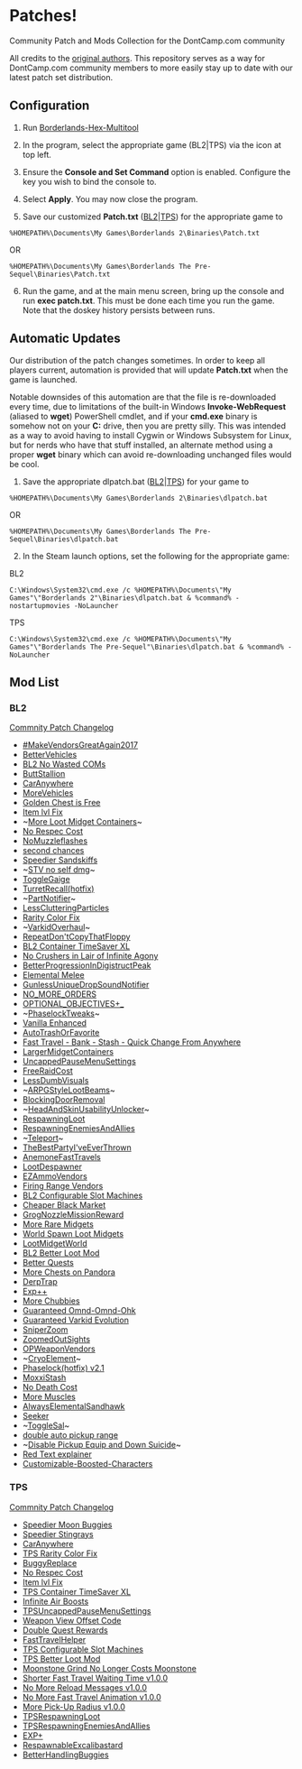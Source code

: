 # Patches!
Community Patch and Mods Collection for the DontCamp.com community

All credits to the [original authors](https://github.com/BLCM/BLCMods).  This repository serves as a way for DontCamp.com community members to more easily stay up to date with our latest patch set distribution.

## Configuration

1. Run [Borderlands-Hex-Multitool](https://github.com/c0dycode/Borderlands-Hex-Multitool)

2. In the program, select the appropriate game (BL2|TPS) via the icon at top left.

3. Ensure the **Console and Set Command** option is enabled.  Configure the key you wish to bind the console to.

4. Select **Apply**. You may now close the program.

5. Save our customized **Patch.txt** ([BL2](https://raw.githubusercontent.com/DontCamp/borderlands/master/bl2/Patch.txt)|[TPS](https://raw.githubusercontent.com/DontCamp/borderlands/master/tps/Patch.txt)) for the appropriate game to 

```%HOMEPATH%\Documents\My Games\Borderlands 2\Binaries\Patch.txt```

OR

```%HOMEPATH%\Documents\My Games\Borderlands The Pre-Sequel\Binaries\Patch.txt```

6. Run the game, and at the main menu screen, bring up the console and run **exec patch.txt**. This must be done each time you run the game. Note that the doskey history persists between runs.

## Automatic Updates

Our distribution of the patch changes sometimes.  In order to keep all players current, automation is provided that will update **Patch.txt** when the game is launched.

Notable downsides of this automation are that the file is re-downloaded every time, due to limitations of the built-in Windows **Invoke-WebRequest** (aliased to **wget**) PowerShell cmdlet, and if your **cmd.exe** binary is somehow not on your **C:** drive, then you are pretty silly.  This was intended as a way to avoid having to install Cygwin or Windows Subsystem for Linux, but for nerds who have that stuff installed, an alternate method using a proper **wget** binary which can avoid re-downloading unchanged files would be cool.

1.  Save the appropriate dlpatch.bat ([BL2](https://raw.githubusercontent.com/DontCamp/borderlands/master/bl2/dlpatch.bat)|[TPS](https://raw.githubusercontent.com/DontCamp/borderlands/master/tps/dlpatch.bat)) for your game to 

```%HOMEPATH%\Documents\My Games\Borderlands 2\Binaries\dlpatch.bat```

OR

```%HOMEPATH%\Documents\My Games\Borderlands The Pre-Sequel\Binaries\dlpatch.bat```

2.  In the Steam launch options, set the following for the appropriate game:

BL2

```C:\Windows\System32\cmd.exe /c %HOMEPATH%\Documents\"My Games"\"Borderlands 2"\Binaries\dlpatch.bat & %command% -nostartupmovies -NoLauncher```

TPS

```C:\Windows\System32\cmd.exe /c %HOMEPATH%\Documents\"My Games"\"Borderlands The Pre-Sequel"\Binaries\dlpatch.bat & %command% -NoLauncher```

## Mod List
### BL2
[Commnity Patch Changelog](https://raw.githubusercontent.com/BLCM/BLCMods/master/Borderlands%202%20mods/Community%20Patch%20Team/Full%20UCP%20Changelog.txt)
* [#MakeVendorsGreatAgain2017](https://github.com/BLCM/BLCMods/blob/master/Borderlands%202%20mods/Jim%20Raven/%23MakeVendorsGreatAgain2017)
* [BetterVehicles](https://github.com/BLCM/BLCMods/blob/master/Borderlands%202%20mods/Teratorn43906/Better%20Vehicles%20(SLAG%20IMMUNITY!%20NO%2C%20I'M%20NOT%20JOKING)/BetterVehicles.txt)
* [BL2 No Wasted COMs](https://github.com/BLCM/BLCMods/blob/master/Borderlands%202%20mods/Apocalyptech/BL2%20No%20Wasted%20COMs/BL2%20No%20Wasted%20COMs.txt)
* [ButtStallion](https://github.com/BLCM/BLCMods/blob/master/Borderlands%202%20mods/EmpireScum/ButtStallion.txt)
* [CarAnywhere](https://github.com/BLCM/BLCMods/blob/master/Borderlands%202%20mods/FromDarkHell/Car%20Changes/CarAnywhere.txt)
* [MoreVehicles](https://github.com/BLCM/BLCMods/blob/master/Borderlands%202%20mods/OurLordAndSaviorGabeNewell/MoreVehicles.blcm)
* [Golden Chest is Free](https://github.com/BLCM/BLCMods/blob/master/Borderlands%202%20mods/Naarin/Golden%20Chest%20is%20Free%20(FilterTool))
* [Item lvl Fix](https://github.com/BLCM/BLCMods/blob/master/Borderlands%202%20mods/VexilleSerra/Item%20lvl%20Fix)
* ~[More Loot Midget Containers](https://github.com/BLCM/BLCMods/blob/master/Borderlands%202%20mods/Apocalyptech/More%20Loot%20Midget%20Containers/More%20Loot%20Midget%20Containers.txt)~
* [No Respec Cost](https://github.com/BLCM/BLCMods/blob/master/Borderlands%202%20mods/AngrierPat/Quality%20of%20life%20changes/No%20Respec%20Cost)
* [NoMuzzleflashes](https://github.com/BLCM/BLCMods/blob/master/Borderlands%202%20mods/Sommer/QUALITY%20OF%20LIFE/NoMuzzleflashes.txt)
* [second chances](https://github.com/BLCM/BLCMods/blob/master/Borderlands%202%20mods/Ethel/Second%20Chances/second%20chances.txt)
* [Speedier Sandskiffs](https://github.com/BLCM/BLCMods/blob/master/Borderlands%202%20mods/Apocalyptech/Speedier%20Sandskiffs/Speedier%20Sandskiffs.txt)
* ~[STV no self dmg](https://github.com/BLCM/BLCMods/blob/master/Borderlands%202%20mods/Ethel/STV%20no%20self%20dmg/STV%20no%20self%20dmg.txt)~
* [ToggleGaige](https://github.com/BLCM/BLCMods/blob/master/Borderlands%202%20mods/soze/Experimental/Toggle%20Skills%20(hotfix)/ToggleGaige.txt)
* [TurretRecall(hotfix)](https://github.com/BLCM/BLCMods/blob/master/Borderlands%202%20mods/theNocturni/Axton/TurretRecall(hotfix).txt)
* ~[PartNotifier](https://github.com/BLCM/BLCMods/blob/master/Borderlands%202%20mods/FromDarkHell/Quality%20of%20Life/PartNotifier.txt)~
* [LessClutteringParticles](https://github.com/BLCM/BLCMods/blob/master/Borderlands%202%20mods/Sommer/QUALITY%20OF%20LIFE/LessClutteringParticles.txt)
* [Rarity Color Fix](https://github.com/BLCM/BLCMods/blob/master/Borderlands%202%20mods/Koby/Single%20Mods/Quality%20of%20Life%20and%20Fixes/Rarity%20Color%20Fix.txt)
* ~[VarkidOverhaul](https://github.com/BLCM/BLCMods/blob/master/Borderlands%202%20mods/LightChaosman/VarkidOverhaul.txt)~
* [RepeatDon'tCopyThatFloppy](https://github.com/BLCM/BLCMods/blob/master/Borderlands%202%20mods/LollosaurusRex/Make%20Don-t%20Copy%20That%20Floppy%20Repeatable/RepeatDon'tCopyThatFloppy.blcm)
* [BL2 Container TimeSaver XL](https://github.com/BLCM/BLCMods/blob/master/Borderlands%202%20mods/Apocalyptech/BL2%20Container%20TimeSaver%20XL/BL2%20Container%20TimeSaver%20XL.blcm)
* [No Crushers in Lair of Infinite Agony](https://github.com/BLCM/BLCMods/blob/master/Borderlands%202%20mods/Apocalyptech/No%20Crushers%20in%20Lair%20of%20Infinite%20Agony/No%20Crushers%20in%20Lair%20of%20Infinite%20Agony.blcm)
* [BetterProgressionInDigistructPeak](https://github.com/BLCM/BLCMods/blob/master/Borderlands%202%20mods/OurLordAndSaviorGabeNewell/BetterProgressionInDigistructPeak.blcm)
* [Elemental Melee](https://www.nexusmods.com/borderlands2/mods/87)
* [GunlessUniqueDropSoundNotifier](https://github.com/BLCM/BLCMods/blob/master/Borderlands%202%20mods/OurLordAndSaviorGabeNewell/GunlessUniqueDropSoundNotifier.blcm)
* [NO_MORE_ORDERS](https://github.com/BLCM/BLCMods/blob/master/Borderlands%202%20mods/Exotek/QOL/NO_MORE_ORDERS.blcm)
* [OPTIONAL_OBJECTIVES+_](https://github.com/BLCM/BLCMods/blob/master/Borderlands%202%20mods/Exotek/QOL/OPTIONAL_OBJECTIVES%2B_.blcm)
* ~[PhaselockTweaks](https://github.com/BLCM/BLCMods/blob/master/Borderlands%202%20mods/55tumbl/Skill%20Changes/PhaselockTweaks.blcm)~
* [Vanilla Enhanced](https://www.nexusmods.com/borderlands2/mods/88)
* [AutoTrashOrFavorite](https://github.com/BLCM/BLCMods/blob/master/Borderlands%202%20mods/OurLordAndSaviorGabeNewell/AutoTrashOrFavorite.blcm)
* [Fast Travel - Bank - Stash - Quick Change From Anywhere](https://github.com/BLCM/BLCMods/blob/master/Borderlands%202%20mods/OurLordAndSaviorGabeNewell/Fast%20Travel%20-%20Bank%20-%20Stash%20-%20Quick%20Change%20From%20Anywhere.blcm)
* [LargerMidgetContainers](https://github.com/BLCM/BLCMods/blob/master/Borderlands%202%20mods/OurLordAndSaviorGabeNewell/LargerMidgetContainers.blcm)
* [UncappedPauseMenuSettings](https://github.com/BLCM/BLCMods/blob/master/Borderlands%202%20mods/OurLordAndSaviorGabeNewell/UncappedPauseMenuSettings.blcm)
* [FreeRaidCost](https://github.com/BLCM/BLCMods/blob/master/Borderlands%202%20mods/Freya/QUALITY%20OF%20LIFE/FreeRaidCost.blcm)
* [LessDumbVisuals](https://github.com/BLCM/BLCMods/blob/master/Borderlands%202%20mods/Freya/QUALITY%20OF%20LIFE/LessDumbVisuals.blcm)
* ~[ARPGStyleLootBeams](https://github.com/BLCM/BLCMods/blob/master/Borderlands%202%20mods/OurLordAndSaviorGabeNewell/ARPGStyleLootBeams.blcm)~
* [BlockingDoorRemoval](https://github.com/BLCM/BLCMods/blob/master/Borderlands%202%20mods/OurLordAndSaviorGabeNewell/BlockingDoorRemoval.blcm)
* ~[HeadAndSkinUsabilityUnlocker](https://github.com/BLCM/BLCMods/blob/master/Borderlands%202%20mods/OurLordAndSaviorGabeNewell/HeadAndSkinUsabilityUnlocker.blcm)~
* [RespawningLoot](https://github.com/BLCM/BLCMods/blob/master/Borderlands%202%20mods/OurLordAndSaviorGabeNewell/RespawningLoot.blcm)
* [RespawningEnemiesAndAllies](https://github.com/BLCM/BLCMods/blob/master/Borderlands%202%20mods/OurLordAndSaviorGabeNewell/RespawningEnemiesAndAllies.blcm)
* ~[Teleport](https://github.com/BLCM/BLCMods/blob/master/Borderlands%202%20mods/OurLordAndSaviorGabeNewell/Teleport.txt)~
* [TheBestPartyI'veEverThrown](https://github.com/BLCM/BLCMods/blob/master/Borderlands%202%20mods/OurLordAndSaviorGabeNewell/TheBestPartyI'veEverThrown.CL4P-TP)
* [AnemoneFastTravels](https://github.com/BLCM/BLCMods/blob/master/Borderlands%202%20mods/apple1417/AnemoneFastTravels.blcm)
* [LootDespawner](https://github.com/BLCM/BLCMods/blob/master/Borderlands%202%20mods/OurLordAndSaviorGabeNewell/LootDespawner.blcm)
* [EZAmmoVendors](https://github.com/BLCM/BLCMods/blob/master/Borderlands%202%20mods/Ethel/EZ%20Ammo%20Vendors/EZAmmoVendors.txt)
* [Firing Range Vendors](https://github.com/BLCM/BLCMods/blob/master/Borderlands%202%20mods/Ethel/Firing%20Range%20Vendors/Firing%20Range%20Vendors.blcm)
* [BL2 Configurable Slot Machines](https://github.com/BLCM/BLCMods/blob/master/Borderlands%202%20mods/Apocalyptech/BL2%20Configurable%20Slot%20Machines/BL2%20Configurable%20Slot%20Machines.blcm)
* [Cheaper Black Market](https://github.com/BLCM/BLCMods/blob/master/Borderlands%202%20mods/Coleby/Cheaper%20Black%20Market)
* [GrogNozzleMissionReward](https://github.com/BLCM/BLCMods/blob/master/Borderlands%202%20mods/Jim%20Raven/GrogNozzleMissionReward)
* [More Rare Midgets](https://github.com/BLCM/BLCMods/blob/master/Borderlands%202%20mods/Hemaxhu/Spawn%20Rates/More%20Rare%20Midgets)
* [World Spawn Loot Midgets](https://github.com/BLCM/BLCMods/blob/master/Borderlands%202%20mods/Hemaxhu/Spawn%20Rates/World%20Spawn%20Loot%20Midgets)
* [LootMidgetWorld](https://github.com/BLCM/BLCMods/blob/master/Borderlands%202%20mods/mopioid/LootMidgetWorld.blcm)
* [BL2 Better Loot Mod](https://github.com/BLCM/BLCMods/tree/master/Borderlands%202%20mods/Apocalyptech/BL2%20Better%20Loot%20Mod)
* [Better Quests](https://github.com/BLCM/BLCMods/blob/master/Borderlands%202%20mods/Hemaxhu/Quest%20Rewards/Better%20Quests)
* [More Chests on Pandora](https://www.nexusmods.com/borderlands2/mods/99)
* [DerpTrap](https://github.com/BLCM/BLCMods/tree/master/Borderlands%202%20mods/Ethel/DerpTrap)
* [Exp++](https://github.com/BLCM/BLCMods/blob/master/Borderlands%202%20mods/Jim%20Raven/Exp%2B%2B)
* [More Chubbies](https://github.com/BLCM/BLCMods/blob/master/Borderlands%202%20mods/Hemaxhu/Spawn%20Rates/More%20Chubbies)
* [Guaranteed Omnd-Omnd-Ohk](https://github.com/BLCM/BLCMods/tree/master/Borderlands%202%20mods/Apocalyptech/Guaranteed%20Omnd-Omnd-Ohk)
* [Guaranteed Varkid Evolution](https://github.com/BLCM/BLCMods/tree/master/Borderlands%202%20mods/Apocalyptech/Guaranteed%20Varkid%20Evolution)
* [SniperZoom](https://github.com/BLCM/BLCMods/blob/master/Borderlands%202%20mods/WarMocK/Small%20stuff/SniperZoom.txt)
* [ZoomedOutSights](https://github.com/BLCM/BLCMods/blob/master/Borderlands%202%20mods/TheDerpOfGames/ZoomedOutSights.txt)
* [OPWeaponVendors](https://github.com/BLCM/BLCMods/blob/master/Borderlands%202%20mods/Greem/OP%20Shit/OPWeaponVendors.txt)
* ~[CryoElement](https://github.com/BLCM/BLCMods/blob/master/Borderlands%202%20mods/Aaron0000/Overhauls/CryoElement.txt)~
* [Phaselock(hotfix) v2.1](https://github.com/BLCM/BLCMods/blob/master/Borderlands%202%20mods/theNocturni/Phaselock/Phaselock(hotfix)%20v2.1.txt)
* [MoxxiStash](https://github.com/BLCM/BLCMods/blob/master/Borderlands%202%20mods/CzRSpecV/MoxxiStash.txt)
* [No Death Cost](https://github.com/BLCM/BLCMods/blob/master/Borderlands%202%20mods/AngrierPat/Quality%20of%20life%20changes/No%20Death%20Cost)
* [More Muscles](https://github.com/BLCM/BLCMods/tree/master/Borderlands%202%20mods/Apocalyptech/More%20Muscles)
* [AlwaysElementalSandhawk](https://github.com/BLCM/BLCMods/blob/master/Borderlands%202%20mods/Alex/AlwaysElementalSandhawk)
* [Seeker](https://github.com/BLCM/BLCMods/blob/master/Borderlands%202%20mods/Greem/OP%20Shit/Seeker.txt)
* ~[ToggleSal](https://github.com/BLCM/BLCMods/blob/master/Borderlands%202%20mods/soze/Experimental/Toggle%20Skills%20(hotfix)/ToggleSal.txt)~
* [double auto pickup range](https://github.com/BLCM/BLCMods/blob/master/Borderlands%202%20mods/Ethel/small%20snipets/double%20auto%20pickup%20range.txt)
* ~[Disable Pickup Equip and Down Suicide](https://github.com/BLCM/BLCMods/blob/master/Borderlands%202%20mods/Checometer/Disable%20Pickup%20Equip%20and%20Down%20Suicide.txt)~
* [Red Text explainer](https://www.nexusmods.com/borderlands2/mods/214/)
* [Customizable-Boosted-Characters](https://github.com/BLCM/ModCabinet/wiki/Customizable-Boosted-Characters)

### TPS
[Commnity Patch Changelog](https://raw.githubusercontent.com/BLCM/BLCMods/master/Pre%20Sequel%20Mods/Community%20Patch/Full%20Changelog%202.2)
* [Speedier Moon Buggies](https://github.com/BLCM/BLCMods/blob/master/Pre%20Sequel%20Mods/Apocalyptech/Speedier%20Moon%20Buggies/Speedier%20Moon%20Buggies.blcm)
* [Speedier Stingrays](https://github.com/BLCM/BLCMods/blob/master/Pre%20Sequel%20Mods/Apocalyptech/Speedier%20Stingrays/Speedier%20Stingrays.blcm)
* [CarAnywhere](https://github.com/BLCM/BLCMods/blob/master/Pre%20Sequel%20Mods/FromDarkHell/Car%20Changes/CarAnywhere.txt)
* [TPS Rarity Color Fix](https://github.com/BLCM/BLCMods/blob/master/Pre%20Sequel%20Mods/Koby/TPS%20Rarity%20Color%20Fix.txt)
* [BuggyReplace](https://github.com/BLCM/BLCMods/blob/master/Pre%20Sequel%20Mods/Laxlife/BuggyReplace.txt)
* [No Respec Cost](https://github.com/BLCM/BLCMods/blob/master/Pre%20Sequel%20Mods/AngrierPat/Quality%20of%20life%20changes/No%20Respec%20Cost.blcm)
* [Item lvl Fix](https://github.com/BLCM/BLCMods/blob/master/Pre%20Sequel%20Mods/VexilleSerra/Item%20lvl%20Fix.blcm)
* [TPS Container TimeSaver XL](https://github.com/BLCM/BLCMods/blob/master/Pre%20Sequel%20Mods/Apocalyptech/TPS%20Container%20TimeSaver%20XL/TPS%20Container%20TimeSaver%20XL.blcm)
* [Infinite Air Boosts](https://github.com/BLCM/BLCMods/blob/master/Pre%20Sequel%20Mods/Apocalyptech/Infinite%20Air%20Boosts/Infinite%20Air%20Boosts.blcm)
* [TPSUncappedPauseMenuSettings](https://github.com/BLCM/BLCMods/blob/master/Pre%20Sequel%20Mods/OurLordAndSaviorGabeNewell/TPSUncappedPauseMenuSettings.blcm)
* [Weapon View Offset Code](https://github.com/BLCM/BLCMods/blob/master/Pre%20Sequel%20Mods/iNSANE990/Weapon%20View%20Offset%20Code.blcm)
* [Double Quest Rewards](https://github.com/BLCM/BLCMods/blob/master/Pre%20Sequel%20Mods/Astor/Quests%20Improvement/Double%20Quest%20Rewards/Double%20Quest%20Rewards%20v1.0.0.blcm)
* [FastTravelHelper](https://github.com/BLCM/BLCMods/blob/master/Pre%20Sequel%20Mods/apple1417/FastTravelHelper.blcm)
* [TPS Configurable Slot Machines](https://github.com/BLCM/BLCMods/blob/master/Pre%20Sequel%20Mods/Apocalyptech/TPS%20Configurable%20Slot%20Machines/TPS%20Configurable%20Slot%20Machines.blcm)
* [TPS Better Loot Mod](https://github.com/BLCM/BLCMods/blob/master/Pre%20Sequel%20Mods/Apocalyptech/TPS%20Better%20Loot%20Mod/TPS%20Better%20Loot%20Mod.blcm)
* [Moonstone Grind No Longer Costs Moonstone](https://www.nexusmods.com/borderlandspresequel/mods/21)
* [Shorter Fast Travel Waiting Time v1.0.0](https://github.com/BLCM/BLCMods/blob/master/Pre%20Sequel%20Mods/Astor/Quality%20of%20Life/Shorter%20Fast%20Travel%20Waiting%20Time/Shorter%20Fast%20Travel%20Waiting%20Time%20v1.0.0.blcm)
* [No More Reload Messages v1.0.0](https://github.com/BLCM/BLCMods/blob/master/Pre%20Sequel%20Mods/Astor/Quality%20of%20Life/No%20More%20Reload%20Message/No%20More%20Reload%20Messages%20v1.0.0.blcm)
* [No More Fast Travel Animation v1.0.0](https://github.com/BLCM/BLCMods/blob/master/Pre%20Sequel%20Mods/Astor/Quality%20of%20Life/No%20More%20Fast%20Travel%20Animation/No%20More%20Fast%20Travel%20Animation%20v1.0.0.blcm)
* [More Pick-Up Radius v1.0.0](https://github.com/BLCM/BLCMods/blob/master/Pre%20Sequel%20Mods/Astor/Quality%20of%20Life/More%20Pick-Up%20Radius/More%20Pick-Up%20Radius%20v1.0.0.blcm)
* [TPSRespawningLoot](https://github.com/BLCM/BLCMods/blob/master/Pre%20Sequel%20Mods/OurLordAndSaviorGabeNewell/TPSRespawningLoot.blcm)
* [TPSRespawningEnemiesAndAllies](https://github.com/BLCM/BLCMods/blob/master/Pre%20Sequel%20Mods/OurLordAndSaviorGabeNewell/TPSRespawningEnemiesAndAllies.blcm)
* [EXP+](https://github.com/BLCM/BLCMods/blob/master/Pre%20Sequel%20Mods/Jim%20Raven/EXP%2B)
* [RespawnableExcalibastard](https://github.com/BLCM/BLCMods/blob/master/Pre%20Sequel%20Mods/Freya/QUALITY%20OF%20LIFE/RespawnableExcalibastard.blcm)
* [BetterHandlingBuggies](https://github.com/BLCM/BLCMods/blob/master/Pre%20Sequel%20Mods/Freya/QUALITY%20OF%20LIFE/BetterHandlingBuggies.blcm)

